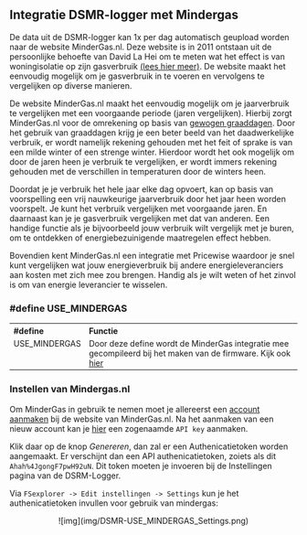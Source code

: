 ## Integratie DSMR-logger met Mindergas

De data uit de DSMR-logger kan 1x per dag automatisch geupload worden naar de website MinderGas.nl. 
Deze website is in 2011 ontstaan uit de persoonlijke behoefte van David La Hei om te meten wat 
het effect is van woningisolatie op zijn gasverbruik
<a href="https://mindergas.nl/about_us" target="_blank">(lees hier meer)</a>.
De website maakt het eenvoudig mogelijk om je gasverbruik in te voeren en vervolgens te 
vergelijken op diverse manieren. 

De website MinderGas.nl maakt het eenvoudig mogelijk om je jaarverbruik te vergelijken 
met een voorgaande periode (jaren vergelijken). Hierbij zorgt MinderGas.nl voor de 
omrekening op basis van 
<a href="https://mindergas.nl/degree_days_calculation/explanation" target="_blank">gewogen graaddagen</a>.
Door het gebruik van graaddagen krijg je een beter beeld van het daadwerkelijke verbruik, 
er wordt namelijk rekening gehouden met het feit of sprake is van een milde winter of een 
strenge winter. Hierdoor wordt het ook mogelijk om door de jaren heen je verbruik te 
vergelijken, er wordt immers rekening gehouden met de verschillen in temperaturen door 
de winters heen.

Doordat je je verbruik het hele jaar elke dag opvoert, kan op basis van voorspelling een 
vrij nauwkeurige jaarverbruik door het jaar heen worden voorspelt. Je kunt het verbruik 
vergelijken met voorgaande jaren. En daarnaast kan je je gasverbruik vergelijken met 
dat van anderen. Een handige functie als je bijvoorbeeld jouw verbruik wilt vergelijk met 
je buren, om te ontdekken of energiebezuinigende maatregelen effect hebben.

Bovendien kent MinderGas.nl een integratie met Pricewise waardoor je snel kunt vergelijken
wat jouw energieverbruik bij andere energieleveranciers aan kosten met zich mee zou brengen. 
Handig als je wilt weten of het zinvol is om van energie leverancier te wisselen.

### #define USE_MINDERGAS

<table>
<tr>
<th align="left">#define</th><th align="left">Functie</th>
</tr><tr>
<td style="vertical-align:top">USE_MINDERGAS</td>
<td>Door deze define wordt de MinderGas integratie mee gecompileerd 
bij het maken van de firmware. Kijk ook <a href="../Use_Mindergas/">hier</a>
</td>
</tr>
</table>

### Instellen van Mindergas.nl
Om MinderGas in gebruik te nemen moet je allereerst een 
<a href="https://mindergas.nl/users/sign_up" target="_blank">account aanmaken</a>
bij de website van MinderGas.nl. Na het aanmaken van een nieuw account kan je 
<a href="https://mindergas.nl/member/api" target="_blank">hier</a> een zogenaamde
`API key` aanmaken.

Klik daar op de knop *Genereren*, dan zal er een Authenicatietoken worden aangemaakt. 
Er verschijnt dan een API authenicatietoken, zoiets als dit `Ahah%4JgongF7pwH92uN`. 
Dit token moeten je invoeren bij de Instellingen pagina van de DSRM-Logger. 

Via  `FSexplorer -> Edit instellingen -> Settings` kun je het authenicatietoken 
invullen voor gebruik van mindergas:

<center>![img](img/DSMR-USE_MINDERGAS_Settings.png)</center>

